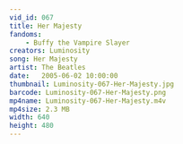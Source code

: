 ```yaml
---
vid_id: 067
title: Her Majesty
fandoms:
    - Buffy the Vampire Slayer
creators: Luminosity
song: Her Majesty
artist: The Beatles
date:   2005-06-02 10:00:00
thumbnail: Luminosity-067-Her-Majesty.jpg
barcode: Luminosity-067-Her-Majesty.png
mp4name: Luminosity-067-Her-Majesty.m4v
mp4size: 2.3 MB
width: 640
height: 480
---
```



  
